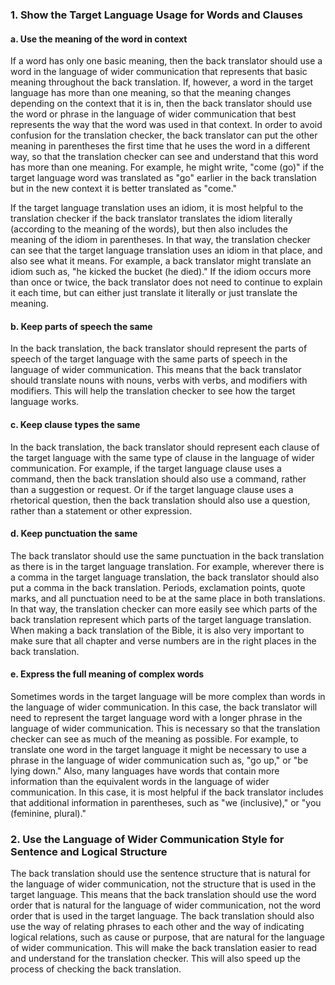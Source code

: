 
### 1. Show the Target Language Usage for Words and Clauses

#### a. Use the meaning of the word in context

If a word has only one basic meaning, then the back translator should use a word in the language of wider communication that represents that basic meaning throughout the back translation. If, however, a word in the target language has more than one meaning, so that the meaning changes depending on the context that it is in, then the back translator should use the word or phrase in the language of wider communication that best represents the way that the word was used in that context. In order to avoid confusion for the translation checker, the back translator can put the other meaning in parentheses the first time that he uses the word in a different way, so that the translation checker can see and understand that this word has more than one meaning. For example, he might write, "come (go)" if the target language word was translated as "go" earlier in the back translation but in the new context it is better translated as "come."

If the target language translation uses an idiom, it is most helpful to the translation checker if the back translator translates the idiom literally (according to the meaning of the words), but then also includes the meaning of the idiom in parentheses. In that way, the translation checker can see that the target language translation uses an idiom in that place, and also see what it means. For example, a back translator might translate an idiom such as, "he kicked the bucket (he died)." If the idiom occurs more than once or twice, the back translator does not need to continue to explain it each time, but can either just translate it literally or just translate the meaning.

#### b. Keep parts of speech the same

In the back translation, the back translator should represent the parts of speech of the target language with the same parts of speech in the language of wider communication. This means that the back translator should translate nouns with nouns, verbs with verbs, and modifiers with modifiers. This will help the translation checker to see how the target language works.

#### c. Keep clause types the same

In the back translation, the back translator should represent each clause of the target language with the same type of clause in the language of wider communication. For example, if the target language clause uses a command, then the back translation should also use a command, rather than a suggestion or request. Or if the target language clause uses a rhetorical question, then the back translation should also use a question, rather than a statement or other expression.

#### d. Keep punctuation the same

The back translator should use the same punctuation in the back translation as there is in the target language translation. For example, wherever there is a comma in the target language translation, the back translator should also put a comma in the back translation. Periods, exclamation points, quote marks, and all punctuation need to be at the same place in both translations. In that way, the translation checker can more easily see which parts of the back translation represent which parts of the target language translation. When making a back translation of the Bible, it is also very important to make sure that all chapter and verse numbers are in the right places in the back translation.

#### e. Express the full meaning of complex words

Sometimes words in the target language will be more complex than words in the language of wider communication. In this case, the back translator will need to represent the target language word with a longer phrase in the language of wider communication. This is necessary so that the translation checker can see as much of the meaning as possible. For example, to translate one word in the target language it might be necessary to use a phrase in the language of wider communication such as, "go up," or "be lying down."   Also, many languages have words that contain more information than the equivalent words in the language of wider communication. In this case, it is most helpful if the back translator includes that additional information in parentheses, such as "we (inclusive)," or "you (feminine, plural)."

### 2. Use the Language of Wider Communication Style for Sentence and Logical Structure

The back translation should use the sentence structure that is natural for the language of wider communication, not the structure that is used in the target language. This means that the back translation should use the word order that is natural for the language of wider communication, not the word order that is used in the target language. The back translation should also use the way of relating phrases to each other and the way of indicating logical relations, such as cause or purpose, that are natural for the language of wider communication. This will make the back translation easier to read and understand for the translation checker. This will also speed up the process of checking the back translation.